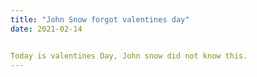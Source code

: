 ```yaml
---
title: "John Snow forgot valentines day"
date: 2021-02-14


Today is valentines Day, John snow did not know this. 
---
```

